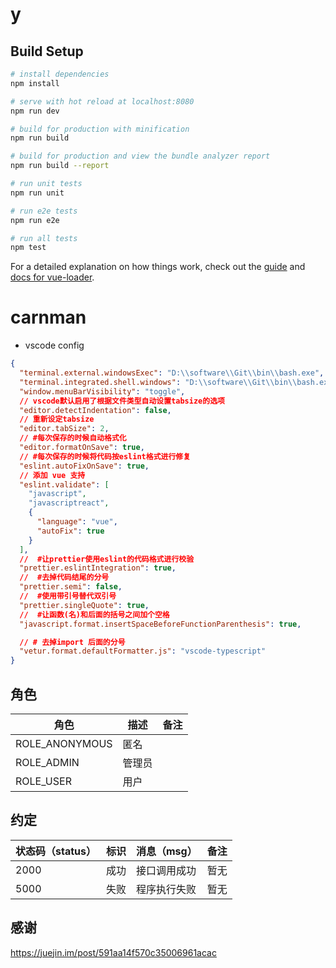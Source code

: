 # y

## Build Setup

```bash
# install dependencies
npm install

# serve with hot reload at localhost:8080
npm run dev

# build for production with minification
npm run build

# build for production and view the bundle analyzer report
npm run build --report

# run unit tests
npm run unit

# run e2e tests
npm run e2e

# run all tests
npm test
```

For a detailed explanation on how things work, check out the [guide](http://vuejs-templates.github.io/webpack/) and [docs for vue-loader](http://vuejs.github.io/vue-loader).

# carnman

- vscode config

```json
{
  "terminal.external.windowsExec": "D:\\software\\Git\\bin\\bash.exe",
  "terminal.integrated.shell.windows": "D:\\software\\Git\\bin\\bash.exe",
  "window.menuBarVisibility": "toggle",
  // vscode默认启用了根据文件类型自动设置tabsize的选项
  "editor.detectIndentation": false,
  // 重新设定tabsize
  "editor.tabSize": 2,
  // #每次保存的时候自动格式化
  "editor.formatOnSave": true,
  // #每次保存的时候将代码按eslint格式进行修复
  "eslint.autoFixOnSave": true,
  // 添加 vue 支持
  "eslint.validate": [
    "javascript",
    "javascriptreact",
    {
      "language": "vue",
      "autoFix": true
    }
  ],
  //  #让prettier使用eslint的代码格式进行校验
  "prettier.eslintIntegration": true,
  //  #去掉代码结尾的分号
  "prettier.semi": false,
  //  #使用带引号替代双引号
  "prettier.singleQuote": true,
  //  #让函数(名)和后面的括号之间加个空格
  "javascript.format.insertSpaceBeforeFunctionParenthesis": true,

  // # 去掉import 后面的分号
  "vetur.format.defaultFormatter.js": "vscode-typescript"
}
```

## 角色

| 角色           | 描述   | 备注 |
| -------------- | ------ | ---- |
| ROLE_ANONYMOUS | 匿名   |      |
| ROLE_ADMIN     | 管理员 |      |
| ROLE_USER      | 用户   |      |

## 约定

| 状态码（status） | 标识 | 消息（msg）  | 备注 |
| ---------------- | ---- | ------------ | ---- |
| 2000             | 成功 | 接口调用成功 | 暂无 |
| 5000             | 失败 | 程序执行失败 | 暂无 |

## 感谢

https://juejin.im/post/591aa14f570c35006961acac
